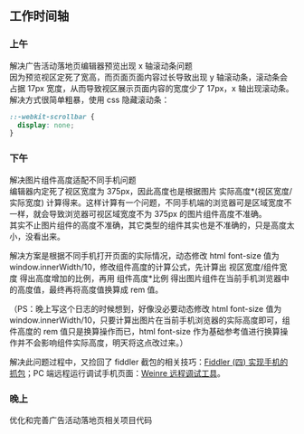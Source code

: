 ## 工作时间轴

### 上午

解决广告活动落地页编辑器预览出现 x 轴滚动条问题  
因为预览视区定死了宽高，而页面页面内容过长导致出现 y 轴滚动条，滚动条会占据 17px 宽度，从而导致视区展示页面内容的宽度少了 17px，x 轴出现滚动条。  
解决方式很简单粗暴，使用 css 隐藏滚动条：

```css
::-webkit-scrollbar {
  display: none;
}
```

### 下午

解决图片组件高度适配不同手机问题  
编辑器内定死了视区宽度为 375px，因此高度也是根据图片 实际高度\*(视区宽度/实际宽度) 计算得来。这样计算有一个问题，不同手机端的浏览器可是区域宽度不一样，就会导致浏览器可视区域宽度不为 375px 的图片组件高度不准确。  
其实不止图片组件的高度不准确，其它类型的组件其实也是不准确的，只是高度太小，没看出来。

解决方案是根据不同手机打开页面的实际情况，动态修改 html font-size 值为 window.innerWidth/10，修改组件高度的计算公式，先计算出 视区宽度/组件宽度 得出高度增加的比例，再用 组件高度\*比例 得出图片组件在当前手机浏览器中的高度值，最终再将高度值换算成 rem 值。

（PS：晚上写这个日志的时候想到，好像没必要动态修改 html font-size 值为 window.innerWidth/10，只要计算出图片在当前手机浏览器的实际高度即可，组件高度的 rem 值只是换算操作而已，html font-size 作为基础参考值进行换算操作并不会影响组件实际高度，明天将这点改过来。）

解决此问题过程中，又捡回了 fiddler 截包的相关技巧：[Fiddler (四) 实现手机的抓包](https://www.cnblogs.com/TankXiao/p/3063871.html)；PC 端远程运行调试手机页面：[Weinre 远程调试工具](https://developer.mozilla.org/zh-CN/docs/Archive/B2G_OS/Platform/Gaia/Weinre%E8%BF%9C%E7%A8%8B%E8%B0%83%E8%AF%95%E5%B7%A5%E5%85%B7)。

### 晚上

优化和完善广告活动落地页相关项目代码
